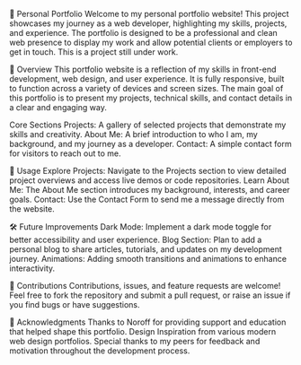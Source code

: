 💼 Personal Portfolio
Welcome to my personal portfolio website! This project showcases my journey as a web developer, highlighting my skills, projects, and experience. The portfolio is designed to be a professional and clean web presence to display my work and allow potential clients or employers to get in touch. This is a project still under work.

🚀 Overview
This portfolio website is a reflection of my skills in front-end development, web design, and user experience. It is fully responsive, built to function across a variety of devices and screen sizes. The main goal of this portfolio is to present my projects, technical skills, and contact details in a clear and engaging way.

Core Sections
Projects: A gallery of selected projects that demonstrate my skills and creativity.
About Me: A brief introduction to who I am, my background, and my journey as a developer.
Contact: A simple contact form for visitors to reach out to me.

🔧 Usage
Explore Projects: Navigate to the Projects section to view detailed project overviews and access live demos or code repositories.
Learn About Me: The About Me section introduces my background, interests, and career goals.
Contact: Use the Contact Form to send me a message directly from the website.

🛠️ Future Improvements
Dark Mode: Implement a dark mode toggle for better accessibility and user experience.
Blog Section: Plan to add a personal blog to share articles, tutorials, and updates on my development journey.
Animations: Adding smooth transitions and animations to enhance interactivity.

🤝 Contributions
Contributions, issues, and feature requests are welcome! Feel free to fork the repository and submit a pull request, or raise an issue if you find bugs or have suggestions.

📢 Acknowledgments
Thanks to Noroff for providing support and education that helped shape this portfolio.
Design Inspiration from various modern web design portfolios.
Special thanks to my peers for feedback and motivation throughout the development process.
